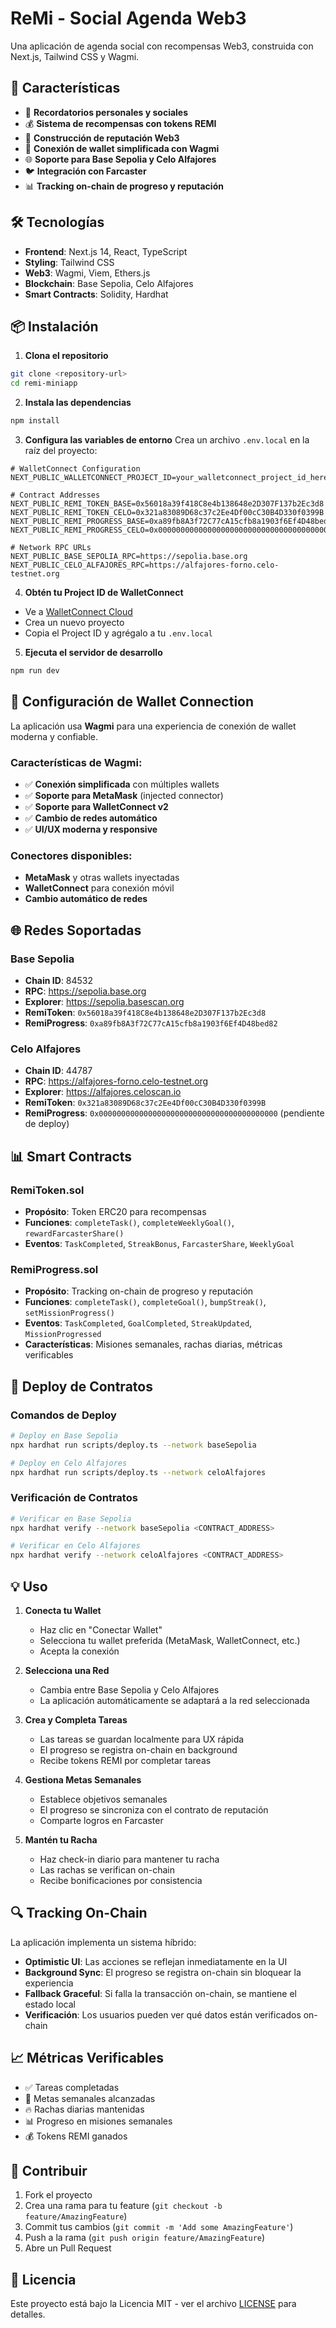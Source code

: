 # ReMi - Social Agenda Web3

Una aplicación de agenda social con recompensas Web3, construida con Next.js, Tailwind CSS y Wagmi.

## 🚀 Características

- 📅 **Recordatorios personales y sociales**
- 💰 **Sistema de recompensas con tokens REMI**
- 🌟 **Construcción de reputación Web3**
- 🔗 **Conexión de wallet simplificada con Wagmi**
- 🌐 **Soporte para Base Sepolia y Celo Alfajores**
- 🐦 **Integración con Farcaster**
- 📊 **Tracking on-chain de progreso y reputación**

## 🛠️ Tecnologías

- **Frontend**: Next.js 14, React, TypeScript
- **Styling**: Tailwind CSS
- **Web3**: Wagmi, Viem, Ethers.js
- **Blockchain**: Base Sepolia, Celo Alfajores
- **Smart Contracts**: Solidity, Hardhat

## 📦 Instalación

1. **Clona el repositorio**
```bash
git clone <repository-url>
cd remi-miniapp
```

2. **Instala las dependencias**
```bash
npm install
```

3. **Configura las variables de entorno**
Crea un archivo `.env.local` en la raíz del proyecto:

```env
# WalletConnect Configuration
NEXT_PUBLIC_WALLETCONNECT_PROJECT_ID=your_walletconnect_project_id_here

# Contract Addresses
NEXT_PUBLIC_REMI_TOKEN_BASE=0x56018a39f418C8e4b138648e2D307F137b2Ec3d8
NEXT_PUBLIC_REMI_TOKEN_CELO=0x321a83089D68c37c2Ee4Df00cC30B4D330f0399B
NEXT_PUBLIC_REMI_PROGRESS_BASE=0xa89fb8A3f72C77cA15cfb8a1903f6Ef4D48bed82
NEXT_PUBLIC_REMI_PROGRESS_CELO=0x0000000000000000000000000000000000000000

# Network RPC URLs
NEXT_PUBLIC_BASE_SEPOLIA_RPC=https://sepolia.base.org
NEXT_PUBLIC_CELO_ALFAJORES_RPC=https://alfajores-forno.celo-testnet.org
```

4. **Obtén tu Project ID de WalletConnect**
- Ve a [WalletConnect Cloud](https://cloud.walletconnect.com)
- Crea un nuevo proyecto
- Copia el Project ID y agrégalo a tu `.env.local`

5. **Ejecuta el servidor de desarrollo**
```bash
npm run dev
```

## 🔧 Configuración de Wallet Connection

La aplicación usa **Wagmi** para una experiencia de conexión de wallet moderna y confiable.

### Características de Wagmi:
- ✅ **Conexión simplificada** con múltiples wallets
- ✅ **Soporte para MetaMask** (injected connector)
- ✅ **Soporte para WalletConnect v2**
- ✅ **Cambio de redes automático**
- ✅ **UI/UX moderna y responsive**

### Conectores disponibles:
- **MetaMask** y otras wallets inyectadas
- **WalletConnect** para conexión móvil
- **Cambio automático de redes**

## 🌐 Redes Soportadas

### Base Sepolia
- **Chain ID**: 84532
- **RPC**: https://sepolia.base.org
- **Explorer**: https://sepolia.basescan.org
- **RemiToken**: `0x56018a39f418C8e4b138648e2D307F137b2Ec3d8`
- **RemiProgress**: `0xa89fb8A3f72C77cA15cfb8a1903f6Ef4D48bed82`

### Celo Alfajores
- **Chain ID**: 44787
- **RPC**: https://alfajores-forno.celo-testnet.org
- **Explorer**: https://alfajores.celoscan.io
- **RemiToken**: `0x321a83089D68c37c2Ee4Df00cC30B4D330f0399B`
- **RemiProgress**: `0x0000000000000000000000000000000000000000` (pendiente de deploy)

## 📊 Smart Contracts

### RemiToken.sol
- **Propósito**: Token ERC20 para recompensas
- **Funciones**: `completeTask()`, `completeWeeklyGoal()`, `rewardFarcasterShare()`
- **Eventos**: `TaskCompleted`, `StreakBonus`, `FarcasterShare`, `WeeklyGoal`

### RemiProgress.sol
- **Propósito**: Tracking on-chain de progreso y reputación
- **Funciones**: `completeTask()`, `completeGoal()`, `bumpStreak()`, `setMissionProgress()`
- **Eventos**: `TaskCompleted`, `GoalCompleted`, `StreakUpdated`, `MissionProgressed`
- **Características**: Misiones semanales, rachas diarias, métricas verificables

## 🚀 Deploy de Contratos

### Comandos de Deploy
```bash
# Deploy en Base Sepolia
npx hardhat run scripts/deploy.ts --network baseSepolia

# Deploy en Celo Alfajores
npx hardhat run scripts/deploy.ts --network celoAlfajores
```

### Verificación de Contratos
```bash
# Verificar en Base Sepolia
npx hardhat verify --network baseSepolia <CONTRACT_ADDRESS>

# Verificar en Celo Alfajores
npx hardhat verify --network celoAlfajores <CONTRACT_ADDRESS>
```

## 💡 Uso

1. **Conecta tu Wallet**
   - Haz clic en "Conectar Wallet"
   - Selecciona tu wallet preferida (MetaMask, WalletConnect, etc.)
   - Acepta la conexión

2. **Selecciona una Red**
   - Cambia entre Base Sepolia y Celo Alfajores
   - La aplicación automáticamente se adaptará a la red seleccionada

3. **Crea y Completa Tareas**
   - Las tareas se guardan localmente para UX rápida
   - El progreso se registra on-chain en background
   - Recibe tokens REMI por completar tareas

4. **Gestiona Metas Semanales**
   - Establece objetivos semanales
   - El progreso se sincroniza con el contrato de reputación
   - Comparte logros en Farcaster

5. **Mantén tu Racha**
   - Haz check-in diario para mantener tu racha
   - Las rachas se verifican on-chain
   - Recibe bonificaciones por consistencia

## 🔍 Tracking On-Chain

La aplicación implementa un sistema híbrido:

- **Optimistic UI**: Las acciones se reflejan inmediatamente en la UI
- **Background Sync**: El progreso se registra on-chain sin bloquear la experiencia
- **Fallback Graceful**: Si falla la transacción on-chain, se mantiene el estado local
- **Verificación**: Los usuarios pueden ver qué datos están verificados on-chain

## 📈 Métricas Verificables

- ✅ Tareas completadas
- 🎯 Metas semanales alcanzadas
- 🔥 Rachas diarias mantenidas
- 📊 Progreso en misiones semanales
- 💰 Tokens REMI ganados

## 🤝 Contribuir

1. Fork el proyecto
2. Crea una rama para tu feature (`git checkout -b feature/AmazingFeature`)
3. Commit tus cambios (`git commit -m 'Add some AmazingFeature'`)
4. Push a la rama (`git push origin feature/AmazingFeature`)
5. Abre un Pull Request

## 📄 Licencia

Este proyecto está bajo la Licencia MIT - ver el archivo [LICENSE](LICENSE) para detalles.
